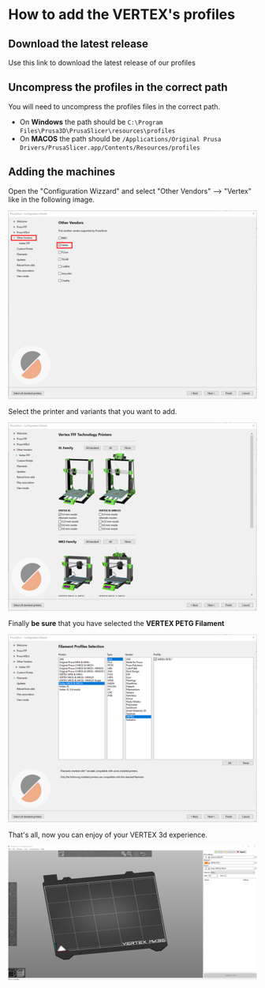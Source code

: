 # How to add the VERTEX's profiles

## Download the latest release ##

Use this link to download the latest release of our profiles

## Uncompress the profiles in the correct path ##

You will need to uncompress the profiles files in the correct path.

* On **Windows** the path should be `C:\Program Files\Prusa3D\PrusaSlicer\resources\profiles`
* On **MACOS** the path should be `/Applications/Original Prusa Drivers/PrusaSlicer.app/Contents/Resources/profiles`

## Adding the machines ## 

Open the "Configuration Wizzard" and select "Other Vendors" --> "Vertex" like in the following image.

![Add Vertex FFF](/images/add_vertex_fff.png)

Select the printer and variants that you want to add.

![Select VERTEX Printer](/images/select_vertex_printer.png)

Finally **be sure** that you have selected the **VERTEX PETG Filament**

![Add Vertex Filament](/images/add_vertex_filament.png)

That's all, now you can enjoy of your VERTEX 3d experience.

![VERTEX PrusaSlicer](/images/vertex_prusaslicer.png)